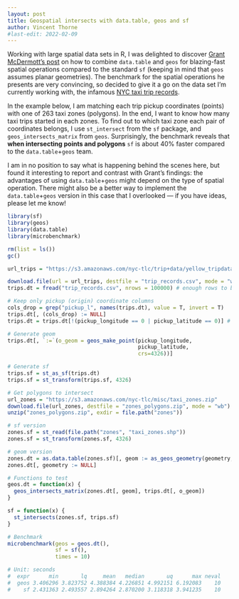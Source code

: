 ```yaml
---
layout: post
title: Geospatial intersects with data.table, geos and sf
author: Vincent Thorne
#last-edit: 2022-02-09
---
```


Working with large spatial data sets in R, I was delighted to discover [Grant McDermott’s post](https://grantmcdermott.com/fast-geospatial-datatable-geos) on how to combine `data.table` and `geos` for blazing-fast spatial operations compared to the standard `sf` (keeping in mind that `geos` assumes planar geometries). The benchmark for the spatial operations he presents are very convincing, so decided to give it a go on the data set I’m currently working with, the infamous [NYC taxi trip records](https://www1.nyc.gov/site/tlc/about/tlc-trip-record-data.page).

In the example below, I am matching each trip pickup coordinates (points) with one of 263 taxi zones (polygons). In the end, I want to know how many taxi trips started in each zones. To find out to which taxi zone each pair of coordinates belongs, I use `st_intersect` from the `sf` package, and `geos_intersects_matrix` from `geos`. Surprisingly, the benchmark reveals that **when intersecting points and polygons** `sf` is about 40% faster compared to the `data.table`+`geos` team.

I am in no position to say what is happening behind the scenes here, but found it interesting to report and contrast with Grant’s findings: the advantages of using `data.table`+`geos` might depend on the type of spatial operation. There might also be a better way to implement the `data.table`+`geos` version in this case that I overlooked — if you have ideas, please let me know!



```R
library(sf)
library(geos)
library(data.table)
library(microbenchmark)

rm(list = ls())
gc()

url_trips = "https://s3.amazonaws.com/nyc-tlc/trip+data/yellow_tripdata_2015-01.csv"

download.file(url = url_trips, destfile = "trip_records.csv", mode = "wb") # takes some time and is pretty heavy!
trips.dt = fread("trip_records.csv", nrows = 100000) # enough rows to benchmark performance

# Keep only pickup (origin) coordinate columns
cols_drop = grep("pickup_l", names(trips.dt), value = T, invert = T)
trips.dt[, (cols_drop) := NULL]
trips.dt = trips.dt[!(pickup_longitude == 0 | pickup_latitude == 0)] # obviously invalid coordinates

# Generate geom
trips.dt[, `:=`(o_geom = geos_make_point(pickup_longitude, 
                                         pickup_latitude, 
                                         crs=4326))]

# Generate sf
trips.sf = st_as_sf(trips.dt)
trips.sf = st_transform(trips.sf, 4326)

# Get polygons to intersect
url_zones = "https://s3.amazonaws.com/nyc-tlc/misc/taxi_zones.zip"
download.file(url_zones, destfile = "zones_polygons.zip", mode = "wb")
unzip("zones_polygons.zip", exdir = file.path("zones"))

# sf version
zones.sf = st_read(file.path("zones", "taxi_zones.shp"))
zones.sf = st_transform(zones.sf, 4326)

# geom version
zones.dt = as.data.table(zones.sf)[, geom := as_geos_geometry(geometry, crs = 4326)]
zones.dt[, geometry := NULL]

# Functions to test
geos.dt = function(x) {
  geos_intersects_matrix(zones.dt[, geom], trips.dt[, o_geom])
}

sf = function(x) {
  st_intersects(zones.sf, trips.sf)
}

# Benchmark
microbenchmark(geos = geos.dt(),
               sf = sf(),
               times = 10)

# Unit: seconds
#  expr      min       lq     mean   median       uq      max neval
#  geos 3.406296 3.823752 4.388384 4.226851 4.992151 6.192083    10
#    sf 2.431363 2.493557 2.894264 2.870200 3.118318 3.941235    10
```


